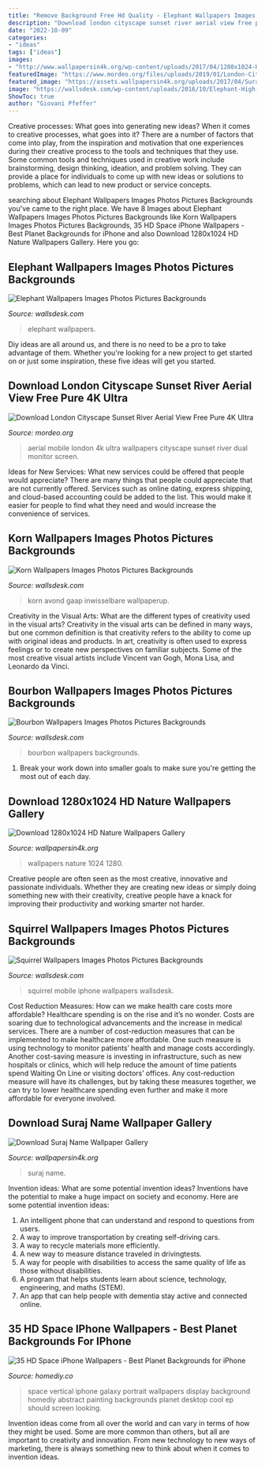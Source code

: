 ```yaml
---
title: "Remove Background Free Hd Quality - Elephant Wallpapers Images Photos Pictures Backgrounds"
description: "Download london cityscape sunset river aerial view free pure 4k ultra"
date: "2022-10-09"
categories:
- "ideas"
tags: ["ideas"]
images:
- "http://www.wallpapersin4k.org/wp-content/uploads/2017/04/1280x1024-HD-Nature-Wallpapers-20.jpg"
featuredImage: "https://www.mordeo.org/files/uploads/2019/01/London-Cityscape-Sunset-River-Aerial-View-4K-Ultra-HD-Mobile-Wallpaper.jpg"
featured_image: "https://assets.wallpapersin4k.org/uploads/2017/04/Suraj-Name-Wallpaper-1.jpg"
image: "https://wallsdesk.com/wp-content/uploads/2016/10/Elephant-High-Quality-Wallpapers.jpg"
ShowToc: true
author: "Giovani Pfeffer"
---
```



Creative processes: What goes into generating new ideas?
When it comes to creative processes, what goes into it? There are a number of factors that come into play, from the inspiration and motivation that one experiences during their creative process to the tools and techniques that they use. Some common tools and techniques used in creative work include brainstorming, design thinking, ideation, and problem solving. They can provide a place for individuals to come up with new ideas or solutions to problems, which can lead to new product or service concepts.

	

		
searching about Elephant Wallpapers Images Photos Pictures Backgrounds you've came to the right place. We have 8 Images about Elephant Wallpapers Images Photos Pictures Backgrounds like Korn Wallpapers Images Photos Pictures Backgrounds, 35 HD Space iPhone Wallpapers - Best Planet Backgrounds for iPhone and also Download 1280x1024 HD Nature Wallpapers Gallery. Here you go:
		
    
## Elephant Wallpapers Images Photos Pictures Backgrounds

<img loading=lazy src="https://wallsdesk.com/wp-content/uploads/2016/10/Elephant-High-Quality-Wallpapers.jpg" onerror="this.onerror=null;this.src='https://tse2.mm.bing.net/th?id=OIP.IA8xG8LLDxeeeRByLmjh3AHaEK&amp;pid=15.1';" alt="Elephant Wallpapers Images Photos Pictures Backgrounds">

_Source: wallsdesk.com_

>elephant wallpapers. 

	

Diy ideas are all around us, and there is no need to be a pro to take advantage of them. Whether you're looking for a new project to get started on or just some inspiration, these five ideas will get you started.

    
## Download London Cityscape Sunset River Aerial View Free Pure 4K Ultra

<img loading=lazy src="https://www.mordeo.org/files/uploads/2019/01/London-Cityscape-Sunset-River-Aerial-View-4K-Ultra-HD-Mobile-Wallpaper.jpg" onerror="this.onerror=null;this.src='https://tse2.mm.bing.net/th?id=OIP.nDRYwnkDsKt_onS-s-Zc8AHaNK&amp;pid=15.1';" alt="Download London Cityscape Sunset River Aerial View Free Pure 4K Ultra">

_Source: mordeo.org_

>aerial mobile london 4k ultra wallpapers cityscape sunset river dual monitor screen. 

	

Ideas for New Services: What new services could be offered that people would appreciate?
There are many things that people could appreciate that are not currently offered. Services such as online dating, express shipping, and cloud-based accounting could be added to the list. This would make it easier for people to find what they need and would increase the convenience of services.

    
## Korn Wallpapers Images Photos Pictures Backgrounds

<img loading=lazy src="https://wallsdesk.com/wp-content/uploads/2016/12/Pictures-of-Korn-.jpg" onerror="this.onerror=null;this.src='https://tse4.mm.bing.net/th?id=OIP.4B3mBmOvfyIo19XiJo2rFwHaE8&amp;pid=15.1';" alt="Korn Wallpapers Images Photos Pictures Backgrounds">

_Source: wallsdesk.com_

>korn avond gaap inwisselbare wallpaperup. 

	

Creativity in the Visual Arts: What are the different types of creativity used in the visual arts?
Creativity in the visual arts can be defined in many ways, but one common definition is that creativity refers to the ability to come up with original ideas and products. In art, creativity is often used to express feelings or to create new perspectives on familiar subjects. Some of the most creative visual artists include Vincent van Gogh, Mona Lisa, and Leonardo da Vinci.

    
## Bourbon Wallpapers Images Photos Pictures Backgrounds

<img loading=lazy src="http://wallsdesk.com/wp-content/uploads/2017/01/Bourbon-Wallpaper-.jpg" onerror="this.onerror=null;this.src='https://tse2.mm.bing.net/th?id=OIP.lbf40xibZitkqttwqxiQAgHaEK&amp;pid=15.1';" alt="Bourbon Wallpapers Images Photos Pictures Backgrounds">

_Source: wallsdesk.com_

>bourbon wallpapers backgrounds. 

	

1. Break your work down into smaller goals to make sure you're getting the most out of each day. 

    
## Download 1280x1024 HD Nature Wallpapers Gallery

<img loading=lazy src="http://www.wallpapersin4k.org/wp-content/uploads/2017/04/1280x1024-HD-Nature-Wallpapers-20.jpg" onerror="this.onerror=null;this.src='https://tse4.mm.bing.net/th?id=OIP.-hZyA95-2rFQPHq_9Q1OlAHaF7&amp;pid=15.1';" alt="Download 1280x1024 HD Nature Wallpapers Gallery">

_Source: wallpapersin4k.org_

>wallpapers nature 1024 1280. 

	

Creative people are often seen as the most creative, innovative and passionate individuals. Whether they are creating new ideas or simply doing something new with their creativity, creative people have a knack for improving their productivity and working smarter not harder.

    
## Squirrel Wallpapers Images Photos Pictures Backgrounds

<img loading=lazy src="https://wallsdesk.com/wp-content/uploads/2016/03/Squirrel-Free-download-Wallpaper-for-mobile.jpg" onerror="this.onerror=null;this.src='https://tse2.mm.bing.net/th?id=OIP.hxijAJ_qv7nlgpdCuKIcgQHaNL&amp;pid=15.1';" alt="Squirrel Wallpapers Images Photos Pictures Backgrounds">

_Source: wallsdesk.com_

>squirrel mobile iphone wallpapers wallsdesk. 

	

Cost Reduction Measures: How can we make health care costs more affordable?
Healthcare spending is on the rise and it’s no wonder. Costs are soaring due to technological advancements and the increase in medical services. There are a number of cost-reduction measures that can be implemented to make healthcare more affordable. One such measure is using technology to monitor patients’ health and manage costs accordingly. Another cost-saving measure is investing in infrastructure, such as new hospitals or clinics, which will help reduce the amount of time patients spend Waiting On Line or visiting doctors’ offices.
Any cost-reduction measure will have its challenges, but by taking these measures together, we can try to lower healthcare spending even further and make it more affordable for everyone involved.

    
## Download Suraj Name Wallpaper Gallery

<img loading=lazy src="https://assets.wallpapersin4k.org/uploads/2017/04/Suraj-Name-Wallpaper-1.jpg" onerror="this.onerror=null;this.src='https://tse2.mm.bing.net/th?id=OIP.norhAU-wO_LBZ8UouETNAQC7FN&amp;pid=15.1';" alt="Download Suraj Name Wallpaper Gallery">

_Source: wallpapersin4k.org_

>suraj name. 

	

Invention ideas: What are some potential invention ideas?
Inventions have the potential to make a huge impact on society and economy. Here are some potential invention ideas:
1. An intelligent phone that can understand and respond to questions from users. 
2. A way to improve transportation by creating self-driving cars. 
3. A way to recycle materials more efficiently. 
4. A new way to measure distance traveled in drivingtests. 
5. A way for people with disabilities to access the same quality of life as those without disabilities. 
6. A program that helps students learn about science, technology, engineering, and maths (STEM). 
7. An app that can help people with dementia stay active and connected online.

    
## 35 HD Space IPhone Wallpapers - Best Planet Backgrounds For IPhone

<img loading=lazy src="https://homediy.co/wp-content/uploads/2018/11/306459c4732d67b8f6364b036fecd700.jpg" onerror="this.onerror=null;this.src='https://tse4.mm.bing.net/th?id=OIP.Ai9wBsHbF26tkJyD66iuhgHaNK&amp;pid=15.1';" alt="35 HD Space iPhone Wallpapers - Best Planet Backgrounds for iPhone">

_Source: homediy.co_

>space vertical iphone galaxy portrait wallpapers display background homediy abstract painting backgrounds planet desktop cool ep should screen looking. 

	

Invention ideas come from all over the world and can vary in terms of how they might be used. Some are more common than others, but all are important to creativity and innovation. From new technology to new ways of marketing, there is always something new to think about when it comes to invention ideas.

